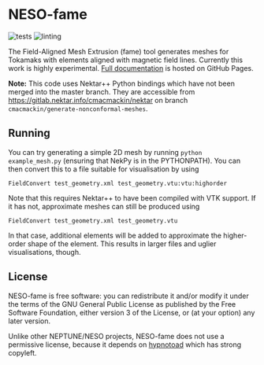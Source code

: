 # NESO-fame
![tests](https://github.com/ExCALIBUR-NEPTUNE/NESO-fame/actions/workflows/test.yml/badge.svg?branch=main)
![linting](https://github.com/ExCALIBUR-NEPTUNE/NESO-fame/actions/workflows/linting.yml/badge.svg?branch=main)

The Field-Aligned Mesh Extrusion (fame) tool generates meshes for
Tokamaks with elements aligned with magnetic field lines. Currently
this work is highly experimental. [Full
documentation](https://excalibur-neptune.github.io/NESO-fame/) is
hosted on GitHub Pages.

**Note:** This code uses Nektar++ Python bindings which have not been
merged into the master branch. They are accessible from
https://gitlab.nektar.info/cmacmackin/nektar on branch
`cmacmackin/generate-nonconformal-meshes`.

## Running
You can try generating a simple 2D mesh by running `python example_mesh.py`
(ensuring that NekPy is in the PYTHONPATH). You can then convert this
to a file suitable for visualisation by using

`FieldConvert test_geometry.xml test_geometry.vtu:vtu:highorder`

Note that this requires Nektar++ to have been compiled with VTK
support. If it has not, approximate meshes can still be produced using

`FieldConvert test_geometry.xml test_geometry.vtu`

In that case, additional elements will be added to approximate the
higher-order shape of the element. This results in larger files and
uglier visualisations, though.

## License
NESO-fame is free software: you can redistribute it and/or modify it under
the terms of the GNU General Public License as published by the Free Software
Foundation, either version 3 of the License, or (at your option) any later
version.

Unlike other NEPTUNE/NESO projects, NESO-fame does not use a
permissive license, because it depends on
[hypnotoad](https://github.com/boutproject/hypnotoad) which has strong
copyleft.

